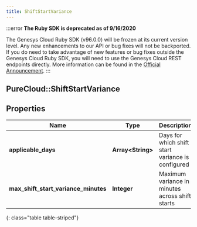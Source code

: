 ```yaml
---
title: ShiftStartVariance
---
```


:::error
**The Ruby SDK is deprecated as of 9/16/2020**

The Genesys Cloud Ruby SDK (v96.0.0) will be frozen at its current version level. Any new enhancements to our API or bug fixes will not be backported. If you do need to take advantage of new features or bug fixes outside the Genesys Cloud Ruby SDK, you will need to use the Genesys Cloud REST endpoints directly. More information can be found in the [Official Announcement](https://developer.mypurecloud.com/forum/t/announcement-genesys-cloud-ruby-sdk-end-of-life/8850).
:::


## PureCloud::ShiftStartVariance

## Properties

|Name | Type | Description | Notes|
|------------ | ------------- | ------------- | -------------|
| **applicable_days** | **Array&lt;String&gt;** | Days for which shift start variance is configured | |
| **max_shift_start_variance_minutes** | **Integer** | Maximum variance in minutes across shift starts | |
{: class="table table-striped"}


